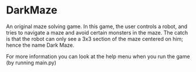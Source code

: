 # DarkMaze

An original maze solving game. In this game, the user controls a robot, and tries to navigate a maze and avoid certain monsters in the maze. The catch is that the robot can only see a 3x3 section of the maze centered on him; hence the name Dark Maze.

For more information you can look at the help menu when you run the game (by running main.py)

